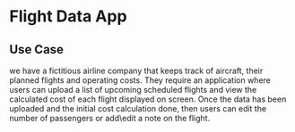 <h1>Flight Data App</h1>

<h2>Use Case</h2>

we have a fictitious airline company that keeps track of
aircraft, their planned flights and operating costs.
They require an application where users can upload a list of upcoming scheduled flights and
view the calculated cost of each flight displayed on screen. Once the data has been
uploaded and the initial cost calculation done, then users can edit the number of passengers
or add\edit a note on the flight.

